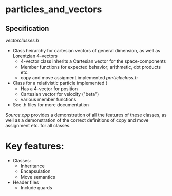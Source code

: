 # particles_and_vectors

## Specification
  *vectorclasses.h*
  - Class heirarchy for cartesian vectors of general dimension, as well as Lorentzian 4-vectors
    - 4-vector class inherits a Cartesian vector for the space-components
    - Member functions for expected behavior; arithmetic, dot products etc.
    - copy and move assigment implemented
  *particleclass.h*
  - Class for a relativistic particle implemented (
    - Has a 4-vector for position
    - Cartesian vector for velocity ("beta")
    - various member functions
  - See .h files for more documentation

*Source.cpp* provides a demonstration of all the features of these classes, as well as a demonstration of the correct definitions of copy and move assignment etc. for all classes.

# Key features:
  - Classes:
    - Inheritance
    - Encapsulation
    - Move semantics
  - Header files
    - Include guards
